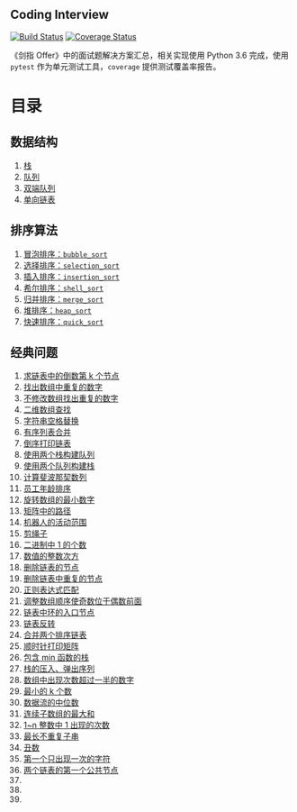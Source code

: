 Coding Interview
------------------

[![Build Status](https://travis-ci.org/OxE8551CCB/coding-interview-python.svg)](https://travis-ci.org/OxE8551CCB/coding-interview-python) [![Coverage Status](https://coveralls.io/repos/github/OxE8551CCB/coding-interview-python/badge.svg?branch=master)](https://coveralls.io/github/OxE8551CCB/coding-interview-python?branch=master)

《剑指 Offer》中的面试题解决方案汇总，相关实现使用 Python 3.6 完成，使用 `pytest` 作为单元测试工具，`coverage` 提供测试覆盖率报告。

# 目录
## 数据结构
1. [栈](src/datastructures/stack.py)
1. [队列](src/datastructures/queue.py)
1. [双端队列](src/datastructures/deque.py)
1. [单向链表](src/datastructures/linkedlist/single.py)

## 排序算法
1. [冒泡排序：`bubble_sort`](src/helpers.py)
1. [选择排序：`selection_sort`](src/helpers.py)
1. [插入排序：`insertion_sort`](src/helpers.py)
1. [希尔排序：`shell_sort`](src/helpers.py)
1. [归并排序：`merge_sort`](src/helpers.py)
1. [堆排序：`heap_sort`](src/helpers.py)
1. [快速排序：`quick_sort`](src/helpers.py)

## 经典问题
1. [求链表中的倒数第 k 个节点](src/problems/p01_find_kth_node.py)
1. [找出数组中重复的数字](src/problems/p02_find_duplicate_numbers.py)
1. [不修改数组找出重复的数字](src/problems/p03_find_duplicate_numbers2.py)
1. [二维数组查找](src/problems/p04_find_in_sorted_matrix.py)
1. [字符串空格替换](src/problems/p05_replace_space_in_text.py)
1. [有序列表合并](src/problems/p06_merge_two_sorted_arrays.py)
1. [倒序打印链表](src/problems/p07_print_linkedlist_reversely.py)
1. [使用两个栈构建队列](src/problems/p08_impl_queue_with_two_stacks.py)
1. [使用两个队列构建栈](src/problems/p09_impl_stack_with_two_queues.py)
1. [计算斐波那契数列](src/problems/p10_fibonacci.py)
1. [员工年龄排序](src/problems/p11_sort_ages.py)
1. [旋转数组的最小数字](src/problems/p12_find_smallest_in_rotated_array.py)
1. [矩阵中的路径](src/problems/p13_matrix_has_path.py)
1. [机器人的活动范围](src/problems/p14_robot_range_of_motion.py)
1. [剪绳子](src/problems/p15_cut_rope.py)
1. [二进制中 1 的个数](src/problems/p16_number_of_one.py)
1. [数值的整数次方](src/problems/p17_power_of_n.py)
1. [删除链表的节点](src/problems/p18_delete_node_from_list.py)
1. [删除链表中重复的节点](src/problems/p19_remove_duplicate_nodes_from_list.py)
1. [正则表达式匹配](src/problems/p20_match_regex.py)
1. [调整数组顺序使奇数位于偶数前面](src/problems/p21_adjust_odd_even_nums_in_array.py)
1. [链表中环的入口节点](src/problems/p22_find_entry_of_partial_circular_list.py)
1. [链表反转](src/problems/p23_reverse_list.py)
1. [合并两个排序链表](src/problems/p24_merge_sorted_list.py)
1. [顺时针打印矩阵](src/problems/p25_print_matrix_cw.py)
1. [包含 min 函数的栈](src/problems/p26_min_stack.py)
1. [栈的压入、弹出序列](src/problems/p27_push_pop_sequence_in_stack.py)
1. [数组中出现次数超过一半的数字](src/problems/p28_num_occurs_more_than_others.py)
1. [最小的 k 个数](src/problems/p29_n_smallest_numbers.py)
1. [数据流的中位数](src/problems/p30_middle_number_of_data_stream.py)
1. [连续子数组的最大和](src/problems/p31_max_sum_of_sub_seq.py)
1. [1~n 整数中 1 出现的次数](src/problems/p32_num_of_one.py)
1. [最长不重复子串](src/problems/p33_longest_non_repeat_seq.py)
1. [丑数](src/problems/p34_ugly_number.py)
1. [第一个只出现一次的字符](src/problems/p35_first_not_repeating_char.py)
1. [两个链表的第一个公共节点](src/problems/p36_find_first_common_node.py)
1. []()
1. []()
1. []()
